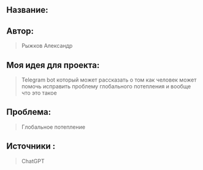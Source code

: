 ## Название:
>

## Автор:
> Рыжков Александр

## Моя идея для проекта:
> Telegram bot который может рассказать о том как человек может помочь исправить проблему глобального потепления и вообще что это такое

## Проблема:
> Глобальное потепление

## 
>

## Источники :
> ChatGPT
> 
